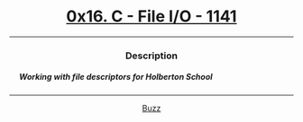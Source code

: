 # [<center>0x16. C - File I/O - 1141</center>](https://intranet.hbtn.io/projects/1141)
 ---
 ### <center>Description</center> 
 ##### &emsp; Working with file descriptors for Holberton School
 ---
 [<center>Buzz</center>](github.com/conkobar)
